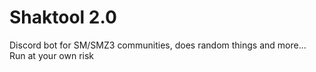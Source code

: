 # Shaktool 2.0

Discord bot for SM/SMZ3 communities, does random things and more...
Run at your own risk